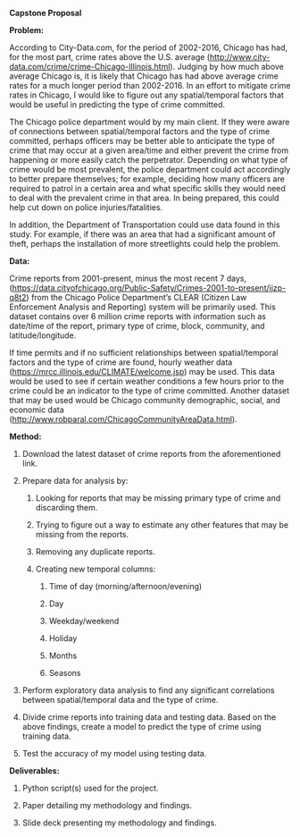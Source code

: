 **Capstone Proposal**

**Problem:**

According to City-Data.com, for the period of 2002-2016, Chicago has had, for
the most part, crime rates above the U.S. average
(<http://www.city-data.com/crime/crime-Chicago-Illinois.html>). Judging by how
much above average Chicago is, it is likely that Chicago has had above average
crime rates for a much longer period than 2002-2016. In an effort to mitigate
crime rates in Chicago, I would like to figure out any spatial/temporal factors
that would be useful in predicting the type of crime committed.

The Chicago police department would by my main client. If they were aware of
connections between spatial/temporal factors and the type of crime committed,
perhaps officers may be better able to anticipate the type of crime that may
occur at a given area/time and either prevent the crime from happening or more
easily catch the perpetrator. Depending on what type of crime would be most
prevalent, the police department could act accordingly to better prepare
themselves; for example, deciding how many officers are required to patrol in a
certain area and what specific skills they would need to deal with the prevalent
crime in that area. In being prepared, this could help cut down on police
injuries/fatalities.

In addition, the Department of Transportation could use data found in this
study. For example, if there was an area that had a significant amount of theft,
perhaps the installation of more streetlights could help the problem.

**Data:**

Crime reports from 2001-present, minus the most recent 7 days,
(<https://data.cityofchicago.org/Public-Safety/Crimes-2001-to-present/ijzp-q8t2>)
from the Chicago Police Department’s CLEAR (Citizen Law Enforcement Analysis and
Reporting) system will be primarily used. This dataset contains over 6 million
crime reports with information such as date/time of the report, primary type of
crime, block, community, and latitude/longitude.

If time permits and if no sufficient relationships between spatial/temporal
factors and the type of crime are found, hourly weather data
(<https://mrcc.illinois.edu/CLIMATE/welcome.jsp>) may be used. This data would
be used to see if certain weather conditions a few hours prior to the crime
could be an indicator to the type of crime committed. Another dataset that may
be used would be Chicago community demographic, social, and economic data
(<http://www.robparal.com/ChicagoCommunityAreaData.html>).

**Method:**

1.  Download the latest dataset of crime reports from the aforementioned link.

2.  Prepare data for analysis by:

    1.  Looking for reports that may be missing primary type of crime and
        discarding them.

    2.  Trying to figure out a way to estimate any other features that may be
        missing from the reports.

    3.  Removing any duplicate reports.

    4.  Creating new temporal columns:

        1.  Time of day (morning/afternoon/evening)

        2.  Day

        3.  Weekday/weekend

        4.  Holiday

        5.  Months

        6.  Seasons

3.  Perform exploratory data analysis to find any significant correlations
    between spatial/temporal data and the type of crime.

4.  Divide crime reports into training data and testing data. Based on the above
    findings, create a model to predict the type of crime using training data.

5.  Test the accuracy of my model using testing data.

**Deliverables:**

1.  Python script(s) used for the project.

2.  Paper detailing my methodology and findings.

3.  Slide deck presenting my methodology and findings.
